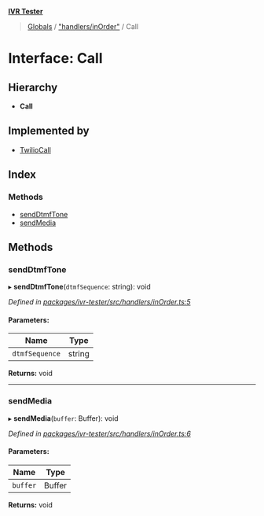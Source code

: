 **[IVR Tester](../README.md)**

> [Globals](../README.md) / ["handlers/inOrder"](../modules/_handlers_inorder_.md) / Call

# Interface: Call

## Hierarchy

* **Call**

## Implemented by

* [TwilioCall](../classes/_handlers_twiliocall_.twiliocall.md)

## Index

### Methods

* [sendDtmfTone](_handlers_inorder_.call.md#senddtmftone)
* [sendMedia](_handlers_inorder_.call.md#sendmedia)

## Methods

### sendDtmfTone

▸ **sendDtmfTone**(`dtmfSequence`: string): void

*Defined in [packages/ivr-tester/src/handlers/inOrder.ts:5](https://github.com/SketchingDev/ivr-tester/blob/f08915c/packages/ivr-tester/src/handlers/inOrder.ts#L5)*

#### Parameters:

Name | Type |
------ | ------ |
`dtmfSequence` | string |

**Returns:** void

___

### sendMedia

▸ **sendMedia**(`buffer`: Buffer): void

*Defined in [packages/ivr-tester/src/handlers/inOrder.ts:6](https://github.com/SketchingDev/ivr-tester/blob/f08915c/packages/ivr-tester/src/handlers/inOrder.ts#L6)*

#### Parameters:

Name | Type |
------ | ------ |
`buffer` | Buffer |

**Returns:** void
